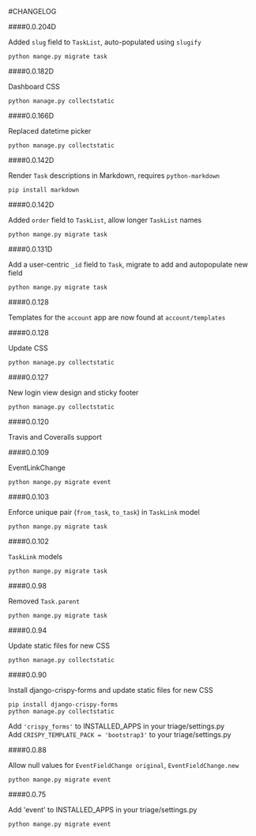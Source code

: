 #CHANGELOG

####0.0.204D

Added `slug` field to `TaskList`, auto-populated using `slugify`

    python mange.py migrate task

####0.0.182D

Dashboard CSS

    python manage.py collectstatic

####0.0.166D

Replaced datetime picker

    python manage.py collectstatic

####0.0.142D

Render `Task` descriptions in Markdown, requires `python-markdown`  

    pip install markdown

####0.0.142D

Added `order` field to `TaskList`, allow longer `TaskList` names

    python mange.py migrate task

####0.0.131D

Add a user-centric `_id` field to `Task`, migrate to add and autopopulate new field

    python mange.py migrate task

####0.0.128

Templates for the `account` app are now found at `account/templates`  

####0.0.128

Update CSS

    python manage.py collectstatic

####0.0.127

New login view design and sticky footer

    python manage.py collectstatic

####0.0.120

Travis and Coveralls support

####0.0.109

EventLinkChange

    python mange.py migrate event

####0.0.103

Enforce unique pair (`from_task`, `to_task`) in `TaskLink` model

    python mange.py migrate task

####0.0.102

`TaskLink` models

    python mange.py migrate task

####0.0.98

Removed `Task.parent`

    python mange.py migrate task

####0.0.94

Update static files for new CSS

    python manage.py collectstatic

####0.0.90

Install django-crispy-forms and update static files for new CSS

    pip install django-crispy-forms
    python manage.py collectstatic

Add `'crispy_forms'` to INSTALLED_APPS in your triage/settings.py  
Add `CRISPY_TEMPLATE_PACK = 'bootstrap3'` to your triage/settings.py

####0.0.88

Allow null values for `EventFieldChange original`, `EventFieldChange.new`

    python mange.py migrate event

####0.0.75

Add 'event' to INSTALLED_APPS in your triage/settings.py

    python mange.py migrate event
